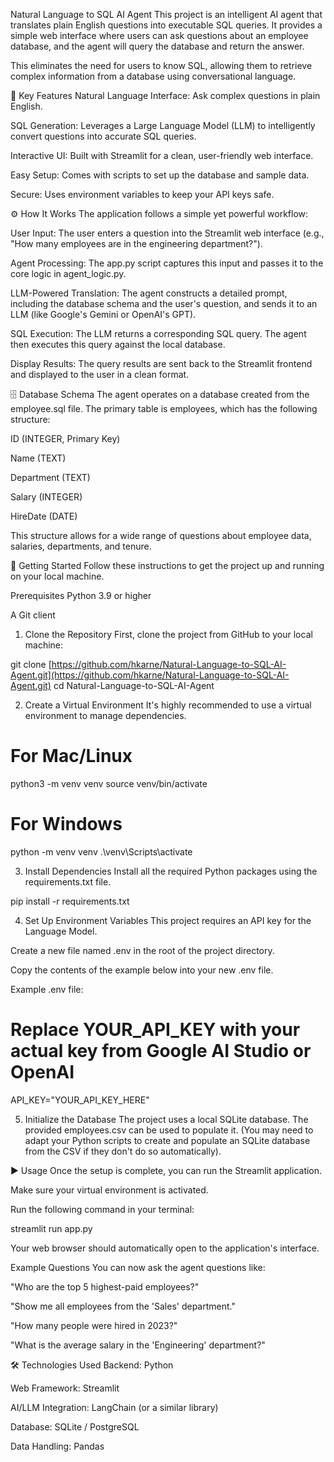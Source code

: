 Natural Language to SQL AI Agent
This project is an intelligent AI agent that translates plain English questions into executable SQL queries. It provides a simple web interface where users can ask questions about an employee database, and the agent will query the database and return the answer.

This eliminates the need for users to know SQL, allowing them to retrieve complex information from a database using conversational language.

🚀 Key Features
Natural Language Interface: Ask complex questions in plain English.

SQL Generation: Leverages a Large Language Model (LLM) to intelligently convert questions into accurate SQL queries.

Interactive UI: Built with Streamlit for a clean, user-friendly web interface.

Easy Setup: Comes with scripts to set up the database and sample data.

Secure: Uses environment variables to keep your API keys safe.

⚙️ How It Works
The application follows a simple yet powerful workflow:

User Input: The user enters a question into the Streamlit web interface (e.g., "How many employees are in the engineering department?").

Agent Processing: The app.py script captures this input and passes it to the core logic in agent_logic.py.

LLM-Powered Translation: The agent constructs a detailed prompt, including the database schema and the user's question, and sends it to an LLM (like Google's Gemini or OpenAI's GPT).

SQL Execution: The LLM returns a corresponding SQL query. The agent then executes this query against the local database.

Display Results: The query results are sent back to the Streamlit frontend and displayed to the user in a clean format.

🗄️ Database Schema
The agent operates on a database created from the employee.sql file. The primary table is employees, which has the following structure:

ID (INTEGER, Primary Key)

Name (TEXT)

Department (TEXT)

Salary (INTEGER)

HireDate (DATE)

This structure allows for a wide range of questions about employee data, salaries, departments, and tenure.

🏁 Getting Started
Follow these instructions to get the project up and running on your local machine.

Prerequisites
Python 3.9 or higher

A Git client

1. Clone the Repository
First, clone the project from GitHub to your local machine:

git clone [https://github.com/hkarne/Natural-Language-to-SQL-AI-Agent.git](https://github.com/hkarne/Natural-Language-to-SQL-AI-Agent.git)
cd Natural-Language-to-SQL-AI-Agent

2. Create a Virtual Environment
It's highly recommended to use a virtual environment to manage dependencies.

# For Mac/Linux
python3 -m venv venv
source venv/bin/activate

# For Windows
python -m venv venv
.\venv\Scripts\activate

3. Install Dependencies
Install all the required Python packages using the requirements.txt file.

pip install -r requirements.txt

4. Set Up Environment Variables
This project requires an API key for the Language Model.

Create a new file named .env in the root of the project directory.

Copy the contents of the example below into your new .env file.

Example .env file:

# Replace YOUR_API_KEY with your actual key from Google AI Studio or OpenAI
API_KEY="YOUR_API_KEY_HERE"

5. Initialize the Database
The project uses a local SQLite database. The provided employees.csv can be used to populate it. (You may need to adapt your Python scripts to create and populate an SQLite database from the CSV if they don't do so automatically).

▶️ Usage
Once the setup is complete, you can run the Streamlit application.

Make sure your virtual environment is activated.

Run the following command in your terminal:

streamlit run app.py

Your web browser should automatically open to the application's interface.

Example Questions
You can now ask the agent questions like:

"Who are the top 5 highest-paid employees?"

"Show me all employees from the 'Sales' department."

"How many people were hired in 2023?"

"What is the average salary in the 'Engineering' department?"

🛠️ Technologies Used
Backend: Python

Web Framework: Streamlit

AI/LLM Integration: LangChain (or a similar library)

Database: SQLite / PostgreSQL

Data Handling: Pandas

